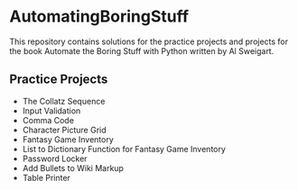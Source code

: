 # AutomatingBoringStuff

This repository contains solutions for the practice projects and projects for the book Automate the Boring Stuff with Python written by Al Sweigart.

## Practice Projects
* The Collatz Sequence
* Input Validation
* Comma Code
* Character Picture Grid
* Fantasy Game Inventory
* List to Dictionary Function for Fantasy Game Inventory
* Password Locker
* Add Bullets to Wiki Markup
* Table Printer
